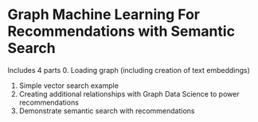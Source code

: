 # Graph Machine Learning For Recommendations with Semantic Search

Includes 4 parts
0. Loading graph (including creation of text embeddings)
1. Simple vector search example
2. Creating additional relationships with Graph Data Science to power recommendations
3. Demonstrate semantic search with recommendations
